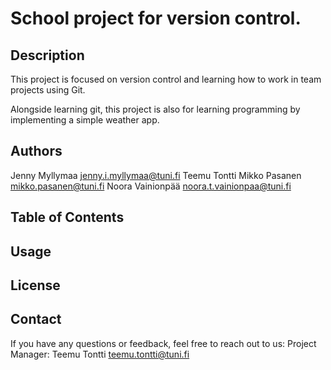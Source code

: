 # School project for version control.

## Description

This project is focused on version control and learning how to work in team projects using Git.

Alongside learning git, this project is also for learning programming by implementing a simple weather app.

## Authors

Jenny Myllymaa <jenny.i.myllymaa@tuni.fi>
Teemu Tontti
Mikko Pasanen <mikko.pasanen@tuni.fi>
Noora Vainionpää <noora.t.vainionpaa@tuni.fi>

## Table of Contents

## Usage

## License

## Contact

If you have any questions or feedback, feel free to reach out to us:
Project Manager: Teemu Tontti <teemu.tontti@tuni.fi>
